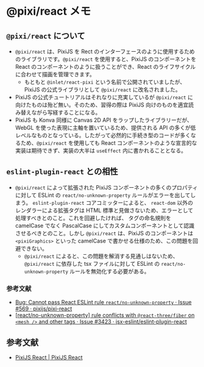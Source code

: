 # @pixi/react メモ

## `@pixi/react` について

- `@pixi/react` は、PixiJS を Rect のインターフェースのように使用するためのライブラリです。`@pixi/react` を使用すると、PixiJS のコンポーネントを React のコンポーネントのように扱うことができ、React のライフサイクルに合わせて描画を管理できます。
  - もともと `@inlet/react-pixi` という名前で公開されていましたが、PixiJS の公式ライブラリとして `@pixi/react` に改名されました。
- PixiJS の公式チュートリアルはそれなりに充実しているが `@pixi/react` に向けたものは殆ど無い。そのため、習得の際は PixiJS 向けのものを適宜読み替えながら写経することになる。
- PixiJS も Konva 同様に Canvas 2D API をラップしたライブラリーだが、WebGL を使った表現に主軸を置いているため、提供される API の多くが低レベルなものとなっている。したがって必然的に手続き型のコードが多くなるため、`@pixi/react` を使用しても React コンポーネントのような宣言的な実装は期待できず、実装の大半は `useEffect` 内に書かれることとなる。

## `eslint-plugin-react` との相性

- `@pixi/react` によって拡張された PixiJS コンポーネントの多くのプロパティに対して ESLint の `react/no-unknown-property` ルールがエラーを出してしまう。 `eslint-plugin-react` コアコミッターによると、 `react-dom` 以外のレンダラーによる拡張タグは HTML 標準と見做さないため、エラーとして処理すべきとのこと。これを回避したければ、 タグの命名規則を camelCase でなく PascalCase にしてカスタムコンポーネントとして認識させるべきとのこと。しかし `@pixi/react` は、PixiJS のコンポーネントは `<pixiGraphics>` といった camelCase で書かせる仕様のため、この問題を回避できない。
  - `@pixi/react` によると、この問題を解消する見通しはないため、`@pixi/react` に依存した tsx ファイルに対して ESLint の `react/no-unknown-property` ルールを無効化する必要がある。

### 参考文献

- [Bug: Cannot pass React ESLint rule `react/no-unknown-property` · Issue #569 · pixijs/pixi-react](https://github.com/pixijs/pixi-react/issues/569)
- [[react/no-unknown-property] rule conflicts with `@react-three/fiber` on `<mesh />` and other tags · Issue #3423 · jsx-eslint/eslint-plugin-react](https://github.com/jsx-eslint/eslint-plugin-react/issues/3423)

## 参考文献

- [PixiJS React | PixiJS React](https://react.pixijs.io/)
